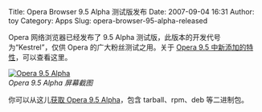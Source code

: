 Title: Opera Browser 9.5 Alpha 测试版发布
Date: 2007-09-04 16:31
Author: toy
Category: Apps
Slug: opera-browser-95-alpha-released

Opera 网络浏览器已经发布了 9.5 Alpha
测试版，此版本的开发代号为“Kestrel”，仅供 Opera 的广大粉丝测试之用。关于
[Opera 9.5
中新添加的特性](http://linuxtoy.org/archives/opera-95-new-features.html)，可以查看这里。

[![Opera 9.5
Alpha](http://i.linuxtoy.org/i/2007/09/opera95a1_s.png)](http://i.linuxtoy.org/i/2007/09/opera95a1.png)  
*Opera 9.5 Alpha 屏幕截图*

你可以从这儿[获取 Opera 9.5
Alpha](http://snapshot.opera.com/unix/9.50-Alpha-1/)，包含
tarball、rpm、deb 等二进制包。
